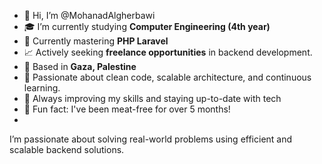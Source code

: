 - 👋 Hi, I’m @MohanadAlgherbawi
- 🎓 I’m currently studying **Computer Engineering (4th year)**  
- 🔨 Currently mastering **PHP Laravel**
- 📈 Actively seeking **freelance opportunities** in backend development.
- 📍 Based in **Gaza, Palestine**
- 🧠 Passionate about clean code, scalable architecture, and continuous learning.
- 🌱 Always improving my skills and staying up-to-date with tech  
- 🥦 Fun fact: I've been meat-free for over 5 months!
- 
<p>I’m passionate about solving real-world problems using efficient and scalable backend solutions.</p>
<!---
MohanadAlgherbawi/MohanadAlgherbawi is a ✨ special ✨ repository because its `README.md` (this file) appears on your GitHub profile.
You can click the Preview link to take a look at your changes.
--->
